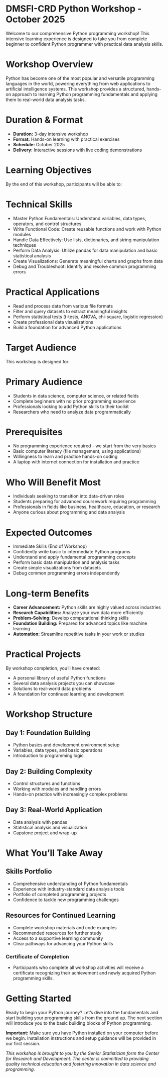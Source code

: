 # **DMSFI-CRD Python Workshop - October 2025**

Welcome to our comprehensive Python programming workshop! This intensive learning experience is designed to take you from complete beginner to confident Python programmer with practical data analysis skills.

# Workshop Overview

Python has become one of the most popular and versatile programming languages in the world, powering everything from web applications to artificial intelligence systems. This workshop provides a structured, hands-on approach to learning Python programming fundamentals and applying them to real-world data analysis tasks.

# Duration & Format

- **Duration:** 3-day intensive workshop
- **Format:** Hands-on learning with practical exercises
- **Schedule:** October 2025
- **Delivery:** Interactive sessions with live coding demonstrations

# Learning Objectives

By the end of this workshop, participants will be able to:

# Technical Skills

- Master Python Fundamentals: Understand variables, data types, operators, and control structures
- Write Functional Code: Create reusable functions and work with Python modules
- Handle Data Effectively: Use lists, dictionaries, and string manipulation techniques
- Perform Data Analysis: Utilize pandas for data manipulation and basic statistical analysis
- Create Visualizations: Generate meaningful charts and graphs from data
- Debug and Troubleshoot: Identify and resolve common programming errors

# Practical Applications

- Read and process data from various file formats
- Filter and query datasets to extract meaningful insights
- Perform statistical tests (t-tests, ANOVA, chi-square, logistic regression)
- Create professional data visualizations
- Build a foundation for advanced Python applications

# Target Audience

This workshop is designed for:

# Primary Audience

- Students in data science, computer science, or related fields
- Complete beginners with no prior programming experience
- Professionals looking to add Python skills to their toolkit
- Researchers who need to analyze data programmatically

# Prerequisites

- No programming experience required - we start from the very basics
- Basic computer literacy (file management, using applications)
- Willingness to learn and practice hands-on coding
- A laptop with internet connection for installation and practice

# Who Will Benefit Most

- Individuals seeking to transition into data-driven roles
- Students preparing for advanced coursework requiring programming
- Professionals in fields like business, healthcare, education, or research
- Anyone curious about programming and data analysis

# Expected Outcomes

- Immediate Skills (End of Workshop)
- Confidently write basic to intermediate Python programs
- Understand and apply fundamental programming concepts
- Perform basic data manipulation and analysis tasks
- Create simple visualizations from datasets
- Debug common programming errors independently

# Long-term Benefits

- **Career Advancement:** Python skills are highly valued across industries
- **Research Capabilities:** Analyze your own data more efficiently
- **Problem-Solving:** Develop computational thinking skills
- **Foundation Building:** Prepared for advanced topics like machine learning
- **Automation:** Streamline repetitive tasks in your work or studies

# Practical Projects

By workshop completion, you’ll have created:

- A personal library of useful Python functions
- Several data analysis projects you can showcase
- Solutions to real-world data problems
- A foundation for continued learning and development

# Workshop Structure

## Day 1: Foundation Building

- Python basics and development environment setup
- Variables, data types, and basic operations
- Introduction to programming logic

## Day 2: Building Complexity

- Control structures and functions
- Working with modules and handling errors
- Hands-on practice with increasingly complex problems

## Day 3: Real-World Application
- Data analysis with pandas
- Statistical analysis and visualization
- Capstone project and wrap-up

# What You’ll Take Away

## Skills Portfolio

- Comprehensive understanding of Python fundamentals
- Experience with industry-standard data analysis tools
- Portfolio of completed programming projects
- Confidence to tackle new programming challenges

## Resources for Continued Learning

- Complete workshop materials and code examples
- Recommended resources for further study
- Access to a supportive learning community
- Clear pathways for advancing your Python skills

### Certificate of Completion

- Participants who complete all workshop activities will receive a certificate recognizing their achievement and newly acquired Python programming skills.

# Getting Started

Ready to begin your Python journey? Let’s dive into the fundamentals and start building your programming skills from the ground up. The next section will introduce you to the basic building blocks of Python programming.

**Important:** Make sure you have Python installed on your computer before we begin. Installation instructions and setup guidance will be provided in our first session.

*This workshop is brought to you by the Senior Statistician form the Center for Research and Development. The center is committed to providing quality technical education and fostering innovation in data science and programming.*
